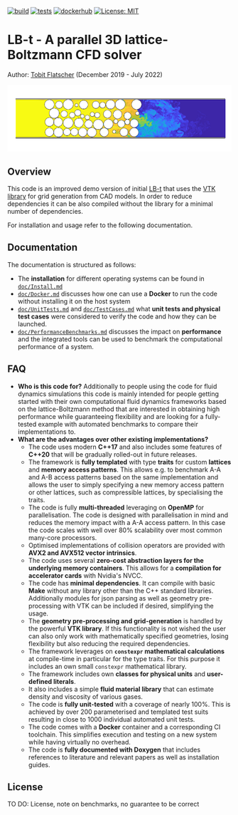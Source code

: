 [![build](https://github.com/2b-t/LB-t/actions/workflows/build.yml/badge.svg)](https://github.com/2b-t/LB-t/actions/workflows/build.yml) [![tests](https://github.com/2b-t/LB-t/actions/workflows/run-tests.yml/badge.svg?branch=devel)](https://github.com/2b-t/LB-t/actions/workflows/run-tests.yml) [![dockerhub](https://github.com/2b-t/LB-t/actions/workflows/update-dockerhub.yml/badge.svg)](https://github.com/2b-t/LB-t/actions/workflows/update-dockerhub.yml) [![License: MIT](https://img.shields.io/badge/License-MIT-yellow.svg)](https://opensource.org/licenses/MIT)

# LB-t - A parallel 3D lattice-Boltzmann CFD solver

Author: [Tobit Flatscher](https://github.com/2b-t) (December 2019 - July 2022)

[![Turbulent gaseous flow in porous media](doc/PorousMedia_Re3750Sc1.jpeg)](https://www.youtube.com/watch?v=7SR4vhMnWZc "Turbulent gaseous flow in porous media")

## Overview

This code is an improved demo version of initial [LB-t](https://github.com/2b-t/LB-t) that uses the [VTK library](https://vtk.org/) for grid generation from CAD models. In order to reduce dependencies it can be also compiled without the library for a minimal number of dependencies.

For installation and usage refer to the following documentation.



## Documentation

The documentation is structured as follows:

- The **installation** for different operating systems can be found in [`doc/Install.md`](doc/Install.md)
- [`doc/Docker.md`](doc/Docker.md) discusses how one can use a **Docker** to run the code without installing it on the host system
- [`doc/UnitTests.md`](doc/UnitTests.md)  and [`doc/TestCases.md`](doc/TestCases.md) what **unit tests and physical test cases** were considered to verify the code and how they can be launched.
- [`doc/PerformanceBenchmarks.md`](doc/PerformanceBenchmarks.md) discusses the impact on **performance** and the integrated tools can be used to benchmark the computational performance of a system.



## FAQ

- **Who is this code for?**
  Additionally to people using the code for fluid dynamics simulations this code is mainly intended for people getting started with their own computational fluid dynamics frameworks based on the lattice-Boltzmann method that are interested in obtaining high performance while guaranteeing flexibility and are looking for a fully-tested example with automated benchmarks to compare their implementations to.
- **What are the advantages over other existing implementations?**
  - The code uses modern **C++17** and also includes some features of **C++20** that will be gradually rolled-out in future releases.
  - The framework is **fully templated** with type **traits** for custom **lattices** and **memory access patterns**. This allows e.g. to benchmark A-A and A-B access patterns based on the same implementation and allows the user to simply specifying a new memory access pattern or other lattices, such as compressible lattices, by specialising the traits.
  - The code is fully **multi-threaded** leveraging on **OpenMP** for parallelisation. The code is designed with parallelisation in mind and reduces the memory impact with a A-A access pattern. In this case the code scales with well over 80% scalability over most common many-core processors.
  - Optimised implementations of collision operators are provided with **AVX2 and AVX512 vector intrinsics**.
  - The code uses several **zero-cost abstraction layers for the underlying memory containers**. This allows for a **compilation for accelerator cards** with Nvidia's NVCC.
  - The code has **minimal dependencies**. It can compile with basic **Make** without any library other than the C++ standard libraries. Additionally modules for json parsing as well as geometry pre-processing with VTK can be included if desired, simplifying the usage.
  - The **geometry pre-processing and grid-generation** is handled by the powerful **VTK library**. If this functionality is not wished the user can also only work with mathematically specified geometries, losing flexibility but also reducing the required dependencies.
  - The framework leverages on **`constexpr` mathematical calculations** at compile-time in particular for the type traits. For this purpose it includes an own small `constexpr` mathematical library.
  - The framework includes own **classes for physical units** and **user-defined literals**.
  - It also includes a simple **fluid material library** that can estimate density and viscosity of various gases.
  - The code is **fully unit-tested** with a coverage of nearly 100%. This is achieved by over 200 parameterised and templated test suits resulting in close to 1000 individual automated unit tests.
  - The code comes with a **Docker** container and a corresponding CI toolchain. This simplifies execution and testing on a new system while having virtually no overhead.
  - The code is **fully documented with Doxygen** that includes references to literature and relevant papers as well as installation guides.



## License

TO DO: License, note on benchmarks, no guarantee to be correct
